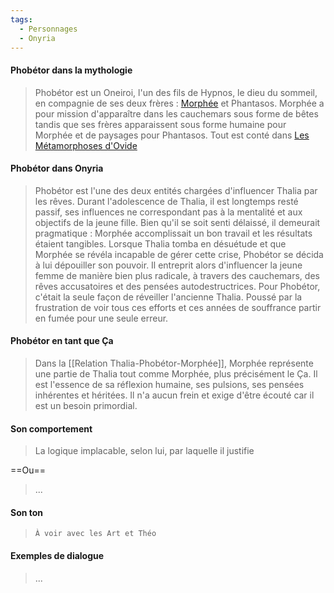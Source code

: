 ```yaml
---
tags:
  - Personnages
  - Onyria
---
```

#### Phobétor dans la mythologie 

> Phobétor est un Oneiroi, l'un des fils de Hypnos, le dieu du sommeil, en compagnie de ses deux frères : [Morphée]() et Phantasos. Morphée a pour mission d'apparaître dans les cauchemars sous forme de bêtes tandis que ses frères apparaissent sous forme humaine pour Morphée et de paysages pour Phantasos. Tout est conté dans [Les Métamorphoses d'Ovide](https://fr.wikipedia.org/wiki/Phob%C3%A9tor)
#### Phobétor dans Onyria

>Phobétor est l'une des deux entités chargées d'influencer Thalia par les rêves. Durant l'adolescence de Thalia, il est longtemps resté passif, ses influences ne correspondant pas à la mentalité et aux objectifs de la jeune fille. Bien qu'il se soit senti délaissé, il demeurait pragmatique : Morphée accomplissait un bon travail et les résultats étaient tangibles. Lorsque Thalia tomba en désuétude et que Morphée se révéla incapable de gérer cette crise, Phobétor se décida à lui dépouiller son pouvoir. Il entreprit alors d'influencer la jeune femme de manière bien plus radicale, à travers des cauchemars, des rêves accusatoires et des pensées autodestructrices. Pour Phobétor, c'était la seule façon de réveiller l'ancienne Thalia. Poussé par la frustration de voir tous ces efforts et ces années de souffrance partir en fumée pour une seule erreur.
#### Phobétor en tant que Ça

> Dans la [[Relation Thalia-Phobétor-Morphée]], Morphée représente une partie de Thalia tout comme Morphée, plus précisément le Ça. Il est l'essence de sa réflexion humaine, ses pulsions, ses pensées inhérentes et héritées. Il n'a aucun frein et exige d'être écouté car il est un besoin primordial.
#### Son comportement

> La logique implacable, selon lui, par laquelle il justifie 

==Ou==

> ...
#### Son ton

> `À voir avec les Art et Théo`
#### Exemples de dialogue

> ...
